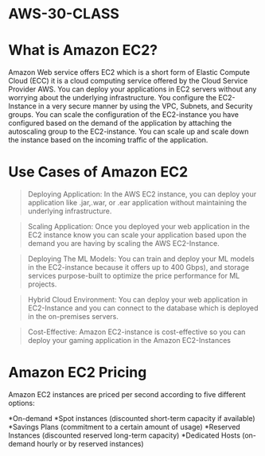 # AWS-30-CLASS

# What is Amazon EC2?
Amazon Web service offers EC2 which is a short form of Elastic Compute Cloud (ECC) it is a cloud computing service offered by the Cloud Service Provider AWS. You can deploy your applications in EC2 servers without any worrying about the underlying infrastructure. You configure the EC2-Instance in a very secure manner by using the VPC, Subnets, and Security groups. You can scale the configuration of the EC2-instance you have configured based on the demand of the application by attaching the autoscaling group to the EC2-instance. You can scale up and scale down the instance based on the incoming traffic of the application.  


# Use Cases of Amazon EC2
>Deploying Application: In the AWS EC2 instance, you can deploy your application like .jar,.war, or .ear application without maintaining the underlying infrastructure.

>Scaling Application: Once you deployed your web application in the EC2 instance know you can scale your application based upon the demand you are having by scaling the AWS EC2-Instance.

>Deploying The ML Models: You can train and deploy your ML models in the EC2-instance because it offers up to 400 Gbps), and storage services purpose-built to optimize the price performance for ML projects.

>Hybrid Cloud Environment: You can deploy your web application in EC2-Instance and you can connect to the database which is deployed in the on-premises servers.

>Cost-Effective: Amazon EC2-instance is cost-effective so you can deploy your gaming application in the Amazon EC2-Instances


# Amazon EC2 Pricing

Amazon EC2 instances are priced per second according to five different options:

*On-demand
*Spot instances (discounted short-term capacity if available)
*Savings Plans (commitment to a certain amount of usage)
*Reserved Instances (discounted reserved long-term capacity)
*Dedicated Hosts (on-demand hourly or by reserved instances)

